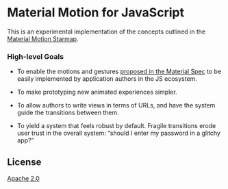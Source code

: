 # Material Motion for JavaScript #

This is an experimental implementation of the concepts outlined in the [Material
Motion Starmap](https://material-motion.gitbooks.io/material-motion-starmap/content/).

### High-level Goals ###

- To enable the motions and gestures [proposed in the Material
  Spec](https://material.google.com/motion/material-motion.html) to be easily
  implemented by application authors in the JS ecosystem.

- To make prototyping new animated experiences simpler.

- To allow authors to write views in terms of URLs, and have the system guide
  the transitions between them.

- To yield a system that feels robust by default.  Fragile transitions erode
  user trust in the overall system: “should I enter my password in a glitchy
  app?”

## License ##

[Apache 2.0](http://www.apache.org/licenses/LICENSE-2.0)
